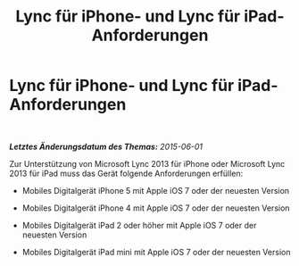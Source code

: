 ﻿---
title: Lync für iPhone- und Lync für iPad-Anforderungen
TOCTitle: Lync für iPhone- und Lync für iPad-Anforderungen
ms:assetid: 35e3455a-1570-4ca6-9ec7-5f5e81fdf268
ms:mtpsurl: https://technet.microsoft.com/de-de/library/Hh690978(v=OCS.15)
ms:contentKeyID: 52056314
ms.date: 05/19/2016
mtps_version: v=OCS.15
ms.translationtype: HT
---

# Lync für iPhone- und Lync für iPad-Anforderungen

 

_**Letztes Änderungsdatum des Themas:** 2015-06-01_

Zur Unterstützung von Microsoft Lync 2013 für iPhone oder Microsoft Lync 2013 für iPad muss das Gerät folgende Anforderungen erfüllen:

  - Mobiles Digitalgerät iPhone 5 mit Apple iOS 7 oder der neuesten Version

  - Mobiles Digitalgerät iPhone 4 mit Apple iOS 7 oder der neuesten Version

  - Mobiles Digitalgerät iPad 2 oder höher mit Apple iOS 7 oder der neuesten Version

  - Mobiles Digitalgerät iPad mini mit Apple iOS 7 oder der neuesten Version

